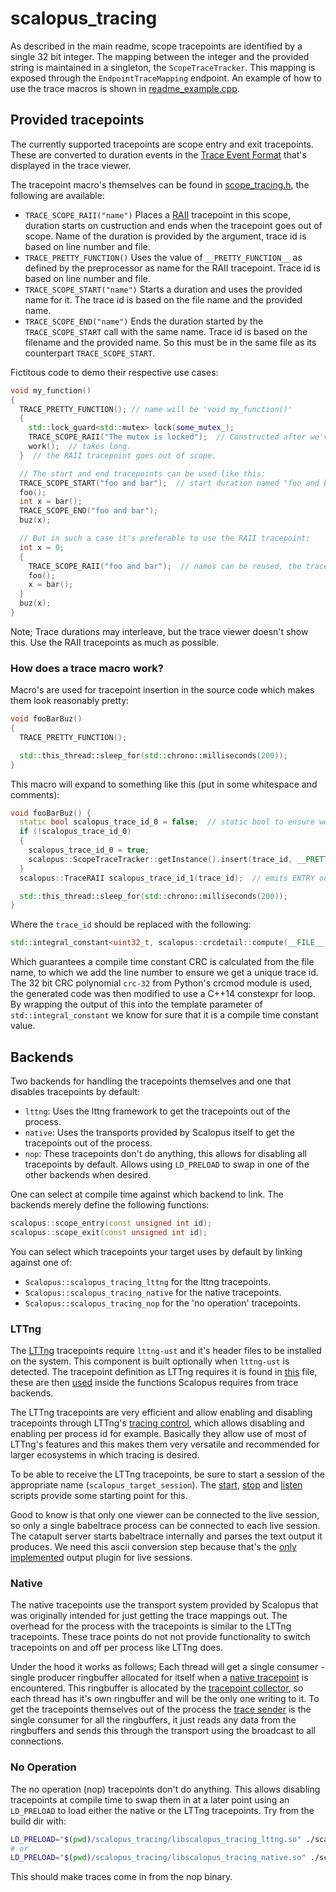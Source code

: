 # scalopus_tracing

As described in the main readme, scope tracepoints are identified by a single 32 bit integer. The mapping between the
integer and the provided string is maintained in a singleton, the `ScopeTraceTracker`. This mapping is exposed through
the `EndpointTraceMapping` endpoint. An example of how to use the trace macros is shown in
[readme_example.cpp](/scalopus_examples/src/readme_example.cpp).

## Provided tracepoints
The currently supported tracepoints are scope entry and exit tracepoints. These are converted to duration events in the
[Trace Event Format][trace_event_format] that's displayed in the trace viewer.

The tracepoint macro's themselves can be found in
[scope_tracing.h](/scalopus_tracing/include/scalopus_tracing/scope_tracing.h), the following are available:

- `TRACE_SCOPE_RAII("name")` Places a [RAII][RAII] tracepoint in this scope, duration starts on custruction and ends
  when the tracepoint goes out of scope. Name of the duration is provided by the argument, trace id is based on line
  number and file.
- `TRACE_PRETTY_FUNCTION()` Uses the value of `__PRETTY_FUNCTION__` as defined by the preprocessor as name for the RAII
  tracepoint. Trace id is based on line number and file.
- `TRACE_SCOPE_START("name")` Starts a duration and uses the provided name for it. The trace id is based on the file
  name and the provided name.
- `TRACE_SCOPE_END("name")` Ends the duration started by the `TRACE_SCOPE_START` call with the same name. Trace id is
  based on the filename and the provided name. So this must be in the same file as its counterpart `TRACE_SCOPE_START`.


Fictitous code to demo their respective use cases:
```cpp
void my_function()
{
  TRACE_PRETTY_FUNCTION(); // name will be 'void my_function()'
  {
    std::lock_guard<std::mutex> lock(some_mutex_);
    TRACE_SCOPE_RAII("The mutex is locked");  // Constructed after we've acquired the mutex.
    work();  // takes long.
  }  // the RAII tracepoint goes out of scope.

  // The start and end tracepoints can be used like this:
  TRACE_SCOPE_START("foo and bar");  // start duration named "foo and bar"
  foo();
  int x = bar();
  TRACE_SCOPE_END("foo and bar");
  buz(x);

  // But in such a case it's preferable to use the RAII tracepoint:
  int x = 0;
  {
    TRACE_SCOPE_RAII("foo and bar");  // names can be reused, the trace_id is all that needs to be unique.
    foo();
    x = bar();
  }
  buz(x);
}
```

Note; Trace durations may interleave, but the trace viewer doesn't show this. Use the RAII tracepoints as much as
possible.


### How does a trace macro work?

Macro's are used for tracepoint insertion in the source code which makes them look reasonably pretty:
```cpp
void fooBarBuz()
{
  TRACE_PRETTY_FUNCTION();

  std::this_thread::sleep_for(std::chrono::milliseconds(200));
}
```

This macro will expand to something like this (put in some whitespace and comments):
```cpp
void fooBarBuz() {
  static bool scalopus_trace_id_0 = false;  // static bool to ensure we only store the mapping once.
  if (!scalopus_trace_id_0)
  {
    scalopus_trace_id_0 = true;
    scalopus::ScopeTraceTracker::getInstance().insert(trace_id, __PRETTY_FUNCTION__);  // mapping insert is thread safe
  }
  scalopus::TraceRAII scalopus_trace_id_1(trace_id);  // emits ENTRY on constructor, EXIT on destructor

  std::this_thread::sleep_for(std::chrono::milliseconds(200));
}
```
Where the `trace_id` should be replaced with the following:
```cpp
std::integral_constant<uint32_t, scalopus::crcdetail::compute(__FILE__,sizeof(__FILE__) -1)>::value + __LINE__
```
Which guarantees a compile time constant CRC is calculated from the file name, to which we add the line number to ensure
we get a unique trace id. The 32 bit CRC polynomial `crc-32` from Python's crcmod module is used, the generated code
was then modified to use a C++14 constexpr for loop. By wrapping the output of this into the template parameter of
`std::integral_constant` we know for sure that it is a compile time constant value.


## Backends

Two backends for handling the tracepoints themselves and one that disables tracepoints by default:
- `lttng`: Uses the lttng framework to get the tracepoints out of the process.
- `native`: Uses the transports provided by Scalopus itself to get the tracepoints out of the process.
- `nop`: These tracepoints don't do anything, this allows for disabling all tracepoints by default. Allows using
  `LD_PRELOAD` to swap in one of the other backends when desired.

One can select at compile time against which backend to link. The backends merely define the following functions:
```cpp
scalopus::scope_entry(const unsigned int id);
scalopus::scope_exit(const unsigned int id);
```

You can select which tracepoints your target uses by default by linking against one of:
- `Scalopus::scalopus_tracing_lttng` for the lttng tracepoints.
- `Scalopus::scalopus_tracing_native` for the native tracepoints.
- `Scalopus::scalopus_tracing_nop` for the 'no operation' tracepoints.


### LTTng

The [LTTng][lttng] tracepoints require `lttng-ust` and it's header files to be installed on the system. This component
is built optionally when `lttng-ust` is detected. The tracepoint definition as LTTng requires it is found in
[this](/scalopus_tracing/src/lttng/scope_tracepoint_lttng_definition.h) file, these are then
[used](/scalopus_tracing/src/lttng/lttng_tracepoint.cpp) inside the functions Scalopus requires from trace backends.

The LTTng tracepoints are very efficient and allow enabling and disabling tracepoints through LTTng's
[tracing control][tracing_control], which allows disabling and enabling per process id for example. Basically they
allow use of most of LTTng's features and this makes them very versatile and recommended for larger ecosystems in which
tracing is desired.

To be able to receive the LTTng tracepoints, be sure to start a session of the appropriate name
(`scalopus_target_session`).
The [start](/scalopus_tracing/test/start), [stop](/scalopus_tracing/test/stop) and
[listen](/scalopus_tracing/test/listen) scripts provide some starting point for this.

Good to know is that only one viewer can be connected to the live session, so only a single babeltrace process can be
connected to each live session. The catapult server starts babeltrace internally and parses the text output it produces.
We need this ascii conversion step because that's the [only implemented](https://github.com/efficios/babeltrace/blob/5223ed80d6517378def2da969c96b177ccc98e4d/formats/lttng-live/lttng-live-plugin.c#L325-L330)
output plugin for live sessions.


### Native
The native tracepoints use the transport system provided by Scalopus that was originally intended for just getting the
trace mappings out. The overhead for the process with the tracepoints is similar to the LTTng tracepoints. These trace
points do not not provide functionality to switch tracepoints on and off per process like LTTng does.

Under the hood it works as follows; Each thread will get a single consumer - single producer ringbuffer allocated for
itself when a 
[native tracepoint](/scalopus_tracing/src/native/native_tracepoint.cpp) is encountered. This ringbuffer is allocated by
the [tracepoint collector](/scalopus_tracing/src/native/tracepoint_collector_native.cpp), so each thread has it's own
ringbuffer and will be the only one writing to it. To get the tracepoints themselves out of the process the
[trace sender](/scalopus_tracing/src/native/endpoint_native_trace_sender.cpp) is the single consumer for all the
ringbuffers, it just reads any data from the ringbuffers and sends this through the transport using the broadcast
to all connections.

### No Operation
The no operation (nop) tracepoints don't do anything. This allows disabling tracepoints at compile time to swap them in
at a later point using an `LD_PRELOAD` to load either the native or the LTTng tracepoints. Try from the build dir with:
```bash
LD_PRELOAD="$(pwd)/scalopus_tracing/libscalopus_tracing_lttng.so" ./scalopus_examples/example_scope_tracepoints_nop
# or
LD_PRELOAD="$(pwd)/scalopus_tracing/libscalopus_tracing_native.so" ./scalopus_examples/example_scope_tracepoints_nop  
```
This should make traces come in from the nop binary.





[trace_event_format]: https://docs.google.com/document/d/1CvAClvFfyA5R-PhYUmn5OOQtYMH4h6I0nSsKchNAySU/
[RAII]: https://en.wikipedia.org/wiki/Resource_acquisition_is_initialization
[lttng]: https://lttng.org/
[tracing_control]: https://lttng.org/docs/v2.10/#doc-controlling-tracing